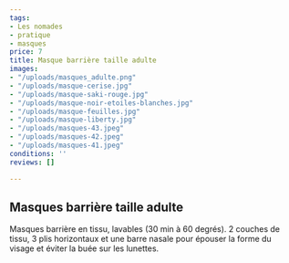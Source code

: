 ```yaml
---
tags:
- Les nomades
- pratique
- masques
price: 7
title: Masque barrière taille adulte
images:
- "/uploads/masques_adulte.png"
- "/uploads/masque-cerise.jpg"
- "/uploads/masque-saki-rouge.jpg"
- "/uploads/masque-noir-etoiles-blanches.jpg"
- "/uploads/masque-feuilles.jpg"
- "/uploads/masque-liberty.jpg"
- "/uploads/masques-43.jpeg"
- "/uploads/masques-42.jpeg"
- "/uploads/masques-41.jpeg"
conditions: ''
reviews: []

---
```

## Masques barrière taille adulte

Masques barrière en tissu, lavables (30 min à 60 degrés). 2 couches de tissu, 3 plis horizontaux et une barre nasale pour épouser la forme du visage et éviter la buée sur les lunettes.